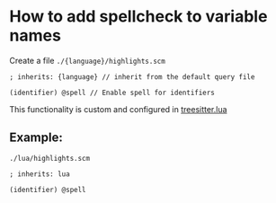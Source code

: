 # How to add spellcheck to variable names

Create a file `./{language}/highlights.scm`

```
; inherits: {language} // inherit from the default query file

(identifier) @spell // Enable spell for identifiers
```

This functionality is custom and configured in [treesitter.lua](../../lua/plugins/treesitter.lua)

## Example:

`./lua/highlights.scm`

```
; inherits: lua

(identifier) @spell

```
